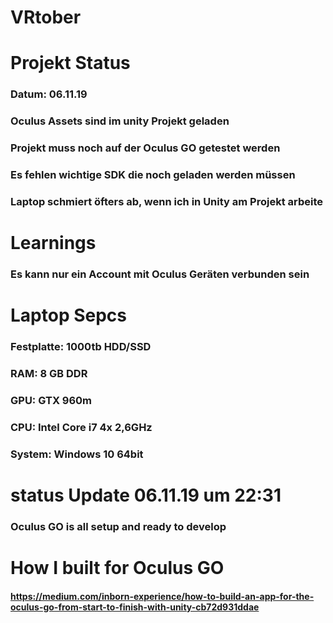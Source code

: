 # VRtober

# Projekt Status

### Datum: 06.11.19
### Oculus Assets sind im unity Projekt geladen
### Projekt muss noch auf der Oculus GO getestet werden
### Es fehlen wichtige SDK die noch geladen werden müssen
### Laptop schmiert öfters ab, wenn ich in Unity am Projekt arbeite

# Learnings

### Es kann nur ein Account mit Oculus Geräten verbunden sein

# Laptop Sepcs

### Festplatte: 1000tb HDD/SSD
### RAM: 8 GB DDR
### GPU: GTX 960m
### CPU: Intel Core i7 4x 2,6GHz 
### System: Windows 10 64bit

# status Update 06.11.19 um 22:31

### Oculus GO is all setup and ready to develop

# How I built for Oculus GO

#### https://medium.com/inborn-experience/how-to-build-an-app-for-the-oculus-go-from-start-to-finish-with-unity-cb72d931ddae
